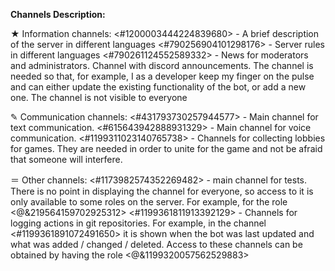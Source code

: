**Channels Description:**

★ Information channels: 
<#1200003444224839680> - A brief description of the server in different languages
<#790256904101298176> - Server rules in different languages
<#790261124552589332> - News for moderators and administrators. Channel with discord announcements. The channel is needed so that, for example, I as a developer keep my finger on the pulse and can either update the existing functionality of the bot, or add a new one. The channel is not visible to everyone

✎ Communication channels:
<#431793730257944577> - Main channel for text communication.
<#615643942888931329> - Main channel for voice communication.
<#1199311023140765738> - Channels for collecting lobbies for games. They are needed in order to unite for the game and not be afraid that someone will interfere.

＝ Other channels:
<#1173982574352269482> - main channel for tests. There is no point in displaying the channel for everyone, so access to it is only available to some roles on the server. For example, for the role <@&219564159702925312>
<#1199361811913392129> - Channels for logging actions in git repositories. For example, in the channel <#1199361891072491650> it is shown when the bot was last updated and what was added / changed / deleted. Access to these channels can be obtained by having the role <@&1199320057562529883>